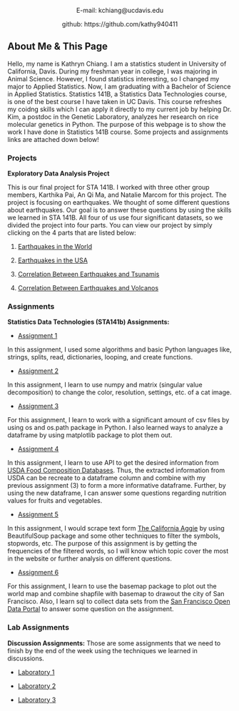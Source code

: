 

<p align="center">
E-mail: kchiang@ucdavis.edu
</p><p align="center">
github: https://github.com/kathy940411
</p>

## About Me & This Page

<p>Hello, my name is Kathryn Chiang. I am a statistics student in University of California, Davis. During my freshman year in college, I was majoring in Animal Science. However, I found statistics interesting, so I changed my major to Applied Statistics. Now, I am graduating with a Bachelor of Science in Applied Statistics. Statistics 141B, a Statistics Data Technologies course, is one of the best course I have taken in UC Davis. This course refreshes my coidng skills which I can apply it directly to my current job by helping Dr. Kim, a postdoc in the Genetic Laboratory, analyzes her research on rice molecular genetics in Python. The purpose of this webpage is to show the work I have done in Statistics 141B course. Some projects and assignments links are attached down below!</p>

### Projects

__Exploratory Data Analysis Project__
<p>
This is our final project for STA 141B. I worked with three other group members, Karthika Pai, An Qi Ma, and Natalie Marcom for this project. The project is focusing on earthquakes. We thought of some different questions about earthquakes. Our goal is to answer these questions by using the skills we learned in STA 141B. All four of us use four significant datasets, so we divided the project into four parts. You can view our project by simply clicking on the 4 parts that are listed below:</p>

1. [Earthquakes in the World](https://github.com/karthikapai/earthquakes/blob/master/Earthquakes%20in%20the%20World%20(Part%201).ipynb)

2. [Earthquakes in the USA](https://github.com/karthikapai/earthquakes/blob/master/Earthquake_in_the_USA_part2.ipynb)

3. [Correlation Between Earthquakes and Tsunamis](https://github.com/karthikapai/earthquakes/blob/master/project-part-3.ipynb)

4. [Correlation Between Earthquakes and Volcanos](https://github.com/karthikapai/earthquakes/blob/master/141b_final_part42.ipynb)

### Assignments

__Statistics Data Technologies (STA141b) Assignments:__

+ [Assignment 1](https://kathy940411.github.io/KathrynChiang/assignment1)

In this assignment, I used some algorithms and basic Python languages like, strings, splits, read, dictionaries, looping, and create functions.

+ [Assignment 2](https://kathy940411.github.io/KathrynChiang/assignment2/assignment2)

In this assignment, I learn to use numpy and matrix (singular value decomposition) to change the color, resolution, settings, etc. of a cat image.

+ [Assignment 3](https://kathy940411.github.io/KathrynChiang/assignment3/assignment3)

For this assignment, I learn to work with a significant amount of csv files by using os and os.path package in Python. I also learned ways to analyze a dataframe by using matplotlib package to plot them out. 

+ [Assignment 4](https://kathy940411.github.io/KathrynChiang/assignment4/assignment4)

In this assignment, I learn to use API to get the desired information from [USDA Food Composition Databases](https://ndb.nal.usda.gov/ndb/search/list). Thus, the extracted information from USDA can be recreate to a dataframe column and combine with my previous assignment (3) to form a more informative dataframe. Further, by using the new dataframe, I can answer some questions regarding nutrition values for fruits and vegetables.

+ [Assignment 5](https://kathy940411.github.io/KathrynChiang/assignment5/assignment5)

In this assignment, I would scrape text form [The California Aggie](https://theaggie.org/) by using BeautifulSoup package and some other techniques to filter the symbols, stopwords, etc. The purpose of this assignment is by getting the frequencies of the filtered words, so I will know which topic cover the most in the website or further analysis on different questions.

+ [Assignment 6](https://kathy940411.github.io/KathrynChiang/assignment6/assignment6)

For this assignment, I learn to use the basemap package to plot out the world map and combine shapfile with basemap to drawout the city of San Francisco. Also, I learn sql to collect data sets from the [San Francisco Open Data Portal](https://data.sfgov.org/) to answer some question on the assignment.


### Lab Assignments

__Discussion Assignments:__
Those are some assignments that we need to finish by the end of the week using the techniques we learned in discussions.

+ [Laboratory 1](https://kathy940411.github.io/KathrynChiang/Lab+2)

+ [Laboratory 2](https://kathy940411.github.io/KathrynChiang/Lab+3/Lab%203)

+ [Laboratory 3](https://kathy940411.github.io/KathrynChiang/Lab+4/Lab%204)



